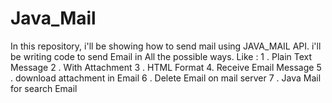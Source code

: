 # Java_Mail
In this repository, i'll be showing how to send mail using JAVA_MAIL API. i'll be writing code to send Email in All the possible ways. Like :  1 . Plain Text Message 2 . With Attachment 3 . HTML Format 4. Receive Email Message 5 .  download attachment in Email 6 . Delete Email on mail server 7 . Java Mail for search Email
